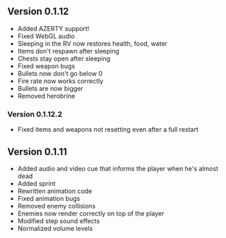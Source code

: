 ## Version 0.1.12

* Added AZERTY support!
* Fixed WebGL audio
* Sleeping in the RV now restores health, food, water
* Items don't respawn after sleeping
* Chests stay open after sleeping
* Fixed weapon bugs
* Bullets now don't go below 0 
* Fire rate now works correctly
* Bullets are now bigger
* Removed herobrine

### Version  0.1.12.2

* Fixed items and weapons not resetting even after a full restart

## Version 0.1.11

* Added audio and video cue that informs the player when he's almost dead
* Added sprint
* Rewritten animation code
* Fixed animation bugs
* Removed enemy collisions
* Enemies now render correctly on top of the player
* Modified step sound effects
* Normalized volume levels
